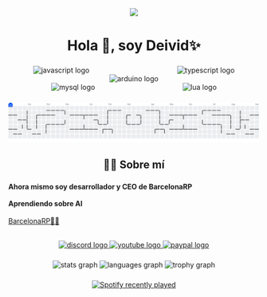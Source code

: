 <div align="center">
  <img src="https://visitor-badge.laobi.icu/badge?page_id=cdeivid.cdeivid&left_color=darkgoldenrod&right_color=deeppink&left_text=Visitas"  />
</div>

###

<h1 align="center">Hola 👋, soy Deivid✨</h1>

###

<div align="center">
  <img src="https://cdn.jsdelivr.net/gh/devicons/devicon/icons/javascript/javascript-original.svg" height="40" alt="javascript logo"  />
  <img width="168" />
  <img src="https://cdn.jsdelivr.net/gh/devicons/devicon/icons/typescript/typescript-original.svg" height="40" alt="typescript logo"  />
  <img width="168" />
  <img src="https://cdn.jsdelivr.net/gh/devicons/devicon/icons/arduino/arduino-original.svg" height="40" alt="arduino logo"  />
  <img width="168" />
  <img src="https://cdn.jsdelivr.net/gh/devicons/devicon/icons/mysql/mysql-original.svg" height="40" alt="mysql logo"  />
  <img width="168" />
  <img src="https://cdn.jsdelivr.net/gh/devicons/devicon/icons/lua/lua-original.svg" height="40" alt="lua logo"  />
</div>

###

<picture>
  <source media="(prefers-color-scheme: dark)" srcset="https://raw.githubusercontent.com/cdeivid/cdeivid/output/pacman-contribution-graph-dark.svg">
  <source media="(prefers-color-scheme: light)" srcset="https://raw.githubusercontent.com/cdeivid/cdeivid/output/pacman-contribution-graph.svg">
  <img alt="pacman contribution graph" src="https://raw.githubusercontent.com/cdeivid/cdeivid/output/pacman-contribution-graph.svg">
</picture>

###

<h2 align="center">👨‍💻 Sobre mí</h2>

###

<h4 align="left">Ahora mismo soy desarrollador y CEO de BarcelonaRP<br><br>Aprendiendo sobre AI</h4>

[BarcelonaRP🌴🥥](https://discord.gg/CnRNkQkZC5)

<br clear="both">

<div align="center">
  <a href="https://discord.gg/pyGreGXS4c" target="_blank">
    <img src="https://raw.githubusercontent.com/maurodesouza/profile-readme-generator/master/src/assets/icons/social/discord/default.svg" width="107" height="43" alt="discord logo"  />
  </a>
  <a href="https://www.youtube.com/@DarkDeivid/" target="_blank">
    <img src="https://raw.githubusercontent.com/maurodesouza/profile-readme-generator/master/src/assets/icons/social/youtube/default.svg" width="107" height="43" alt="youtube logo"  />
  </a>
  <a href="https://paypal.me/darkdeivid" target="_blank">
    <img src="https://raw.githubusercontent.com/maurodesouza/profile-readme-generator/master/src/assets/icons/social/paypal/default.svg" width="107" height="43" alt="paypal logo"  />
  </a>
</div>

###

<div align="center">
  <img src="https://github-readme-stats.vercel.app/api?username=cdeivid&hide_title=false&hide_rank=false&show_icons=true&include_all_commits=true&count_private=true&disable_animations=false&theme=dracula&locale=en&hide_border=false&order=1" height="150" alt="stats graph"  />
  <img src="https://github-readme-stats.vercel.app/api/top-langs?username=cdeivid&locale=es&hide_title=false&layout=compact&card_width=320&langs_count=5&theme=dracula&hide_border=false&order=2" height="150" alt="languages graph"  />
  <img src="https://github-profile-trophy.vercel.app?username=cdeivid&theme=dracula&column=-1&row=1&margin-w=8&margin-h=8&no-bg=false&no-frame=false&order=4" height="150" alt="trophy graph"  />
</div>

###

<div align="center">
  <a href="https://open.spotify.com/user/CDeivid">
    <img src="https://spotify-recently-played-readme.vercel.app/api?user=CDeivid&count=5&unique=false" alt="Spotify recently played"  />
  </a>
</div>

###

